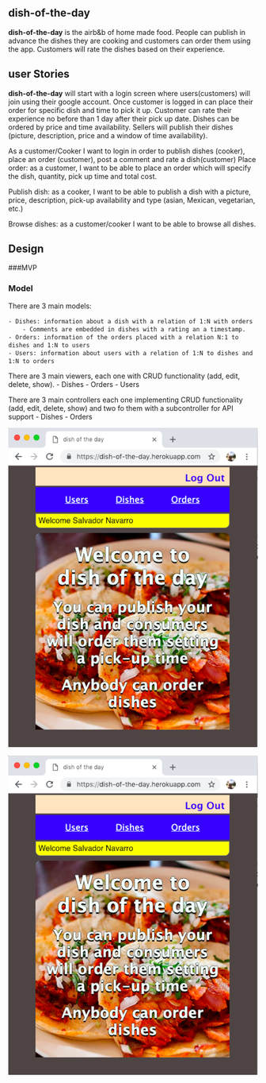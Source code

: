 ## dish-of-the-day
**dish-of-the-day** is the airb&b of home made food. People can publish in advance the dishes they are cooking and customers can order them using the app. Customers will rate the dishes based on their experience.

## user Stories
**dish-of-the-day** will start with a login screen where users(customers) will join using their google account. Once customer is logged in can place their order for specific dish and time to pick it up. Customer can rate their experience no before than 1 day after their pick up date. Dishes can be ordered by price and time availability.
Sellers will publish their dishes (picture, description, price and a window of time availability).

As a customer/Cooker I want to login in order to publish dishes (cooker), place an order (customer), post a comment and rate a dish(customer)
Place order: as a customer, I want to be able to place an order which will specify the dish, quantity, pick up time and total cost.

Publish dish: as a cooker, I want to be able to publish a dish with a picture, price, description, pick-up availability and type (asian, Mexican, vegetarian, etc.)

Browse dishes: as a customer/cooker I want to be able to browse all dishes.

## Design

###MVP
### Model
There are 3 main models:

    - Dishes: information about a dish with a relation of 1:N with orders
    	- Comments are embedded in dishes with a rating an a timestamp.
    - Orders: information of the orders placed with a relation N:1 to dishes and 1:N to users
    - Users: information about users with a relation of 1:N to dishes and 1:N to orders


There are 3 main viewers, each one with CRUD functionality (add, edit, delete, show).
	- Dishes
	- Orders
	- Users

There are 3 main controllers each one implementing CRUD functionality (add, edit, delete, show) and two fo them with a subcontroller for API support
	- Dishes
	- Orders

	

![Welcome](https://github.com/jsnavarr/dish-of-the-day/blob/master/public/images/dishofthedaywelcome2.png)

![Bilby Stampede](https://github.com/jsnavarr/dish-of-the-day/blob/master/public/images/dishofthedaywelcome2.png)